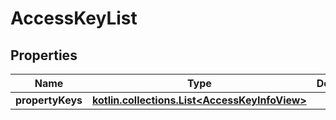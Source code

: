 
# AccessKeyList

## Properties
| Name | Type | Description | Notes |
| ------------ | ------------- | ------------- | ------------- |
| **propertyKeys** | [**kotlin.collections.List&lt;AccessKeyInfoView&gt;**](AccessKeyInfoView.md) |  |  |



